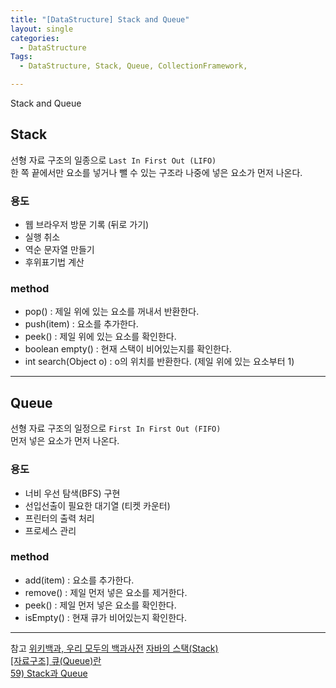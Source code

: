 ```yaml
---
title: "[DataStructure] Stack and Queue"
layout: single
categories:
  - DataStructure
Tags:
  - DataStructure, Stack, Queue, CollectionFramework,

---
```

Stack and Queue

## Stack

선형 자료 구조의 일종으로 `Last In First Out (LIFO)`  
한 쪽 끝에서만 요소를 넣거나 뺄 수 있는 구조라 나중에 넣은 요소가 먼저 나온다.  

### 용도  
- 웹 브라우저 방문 기록 (뒤로 가기)  
- 실행 취소  
- 역순 문자열 만들기  
- 후위표기법 계산 

### method
- pop() : 제일 위에 있는 요소를 꺼내서 반환한다.  
- push(item) : 요소를 추가한다.  
- peek() : 제일 위에 있는 요소를 확인한다.  
- boolean empty() : 현재 스택이 비어있는지를 확인한다. 
- int search(Object o) : o의 위치를 반환한다. (제일 위에 있는 요소부터 1)

---
  
## Queue  

선형 자료 구조의 일정으로 `First In First Out (FIFO)`   
먼저 넣은 요소가 먼저 나온다.  

### 용도  
- 너비 우선 탐색(BFS) 구현  
- 선입선출이 필요한 대기열 (티켓 카운터)  
- 프린터의 출력 처리  
- 프로세스 관리  


### method  
- add(item) : 요소를 추가한다.  
- remove() : 제일 먼저 넣은 요소를 제거한다.  
- peek() : 제일 먼저 넣은 요소를 확인한다.
- isEmpty() : 현재 큐가 비어있는지 확인한다.  

---
참고
[위키백과, 우리 모두의 백과사전](https://ko.wikipedia.org/wiki/%ED%81%90_(%EC%9E%90%EB%A3%8C_%EA%B5%AC%EC%A1%B0))  
[자바의 스택(Stack)](http://alecture.blogspot.com/2012/10/stack.html)  
[[자료구조] 큐(Queue)란](https://gmlwjd9405.github.io/2018/08/02/data-structure-queue.html)  
[59) Stack과 Queue](http://tcpschool.com/java/java_collectionFramework_stackQueue)
